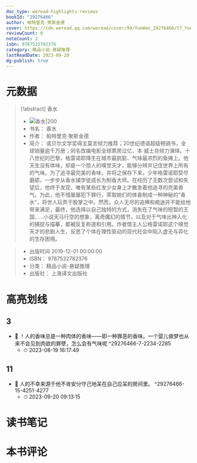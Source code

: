 ```yaml
---
doc_type: weread-highlights-reviews
bookId: "29276466"
author: 帕特里克·聚斯金德
cover: https://cdn.weread.qq.com/weread/cover/94/YueWen_29276466/t7_YueWen_29276466.jpg
reviewCount: 0
noteCount: 2
isbn: 9787532782376
category: 精品小说-悬疑推理
lastReadDate: 2023-09-20
dg-publish: true
---
```

# 元数据
> [!abstract] 香水
> - ![ 香水|200](https://cdn.weread.qq.com/weread/cover/94/YueWen_29276466/t7_YueWen_29276466.jpg)
> - 书名： 香水
> - 作者： 帕特里克·聚斯金德
> - 简介：     诺贝尔文学奖得主莫言倾力推荐；20世纪德语超级畅销书，全球销量逾千万册；同名改编电影全球票房过亿，本·威士肖倾力演绎。十八世纪的巴黎，格雷诺耶降生在城市最肮脏、气味最浓烈的鱼摊上。他天生没有体味，却是一个惊人的嗅觉天才，能够分辨并记住世界上所有的气味。为了追寻最完美的香味，并将之保存下来，少年格雷诺耶受尽磨砺，一步步从香水铺学徒成长为制香大师。在经历了无数次尝试和失望后，他终于发现，唯有某些红发少女身上才散发着他追寻的完美香气。为此，他不惜屡屡犯下罪行，萃取她们的体香制成一种神秘的“香水”，将世人玩弄于股掌之中。然而，众人无尽的追捧和痴迷并不能给他带来满足，最终，他选择以自己独特的方式，消失在了气味的短暂的王国……小说天马行空的想象，离奇魔幻的情节，以及对于气味出神入化的捕捉与描摹，都被反复称道和引用。作者借主人公格雷诺耶这个嗅觉天才的悲剧人生，反思了个体在理性驱动的现代社会中陷入虚无与异化的生存困境。

> - 出版时间 2019-12-01 00:00:00
> - ISBN： 9787532782376
> - 分类： 精品小说-悬疑推理
> - 出版社： 上海译文出版社

# 高亮划线

## 3


- 📌 ！人的香味总是一种肉体的香味——即一种罪恶的香味。一个婴儿做梦也从来不会见到肉欲的罪孽，怎么会有气味呢 ^29276466-7-2234-2285
    - ⏱ 2023-08-19 16:17:49 
## 11


- 📌 人的不幸来源于他不肯安分守己地呆在自己应呆的房间里。 ^29276466-15-4251-4277
    - ⏱ 2023-09-20 09:13:15 
# 读书笔记

# 本书评论
